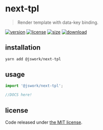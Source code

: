 # next-tpl
> Render template with data-key binding.

[![version][version-image]][version-url]
[![license][license-image]][license-url]
[![size][size-image]][size-url]
[![download][download-image]][download-url]

## installation
```bash
yarn add @jswork/next-tpl
```

## usage
```js
import '@jswork/next-tpl';

//DOCS here!
```

## license
Code released under [the MIT license](https://github.com/afeiship/next-tpl/blob/master/LICENSE.txt).

[version-image]: https://img.shields.io/npm/v/@jswork/next-tpl
[version-url]: https://npmjs.org/package/@jswork/next-tpl

[license-image]: https://img.shields.io/npm/l/@jswork/next-tpl
[license-url]: https://github.com/afeiship/next-tpl/blob/master/LICENSE.txt

[size-image]: https://img.shields.io/bundlephobia/minzip/@jswork/next-tpl
[size-url]: https://github.com/afeiship/next-tpl/blob/master/dist/next-tpl.min.js

[download-image]: https://img.shields.io/npm/dm/@jswork/next-tpl
[download-url]: https://www.npmjs.com/package/@jswork/next-tpl
